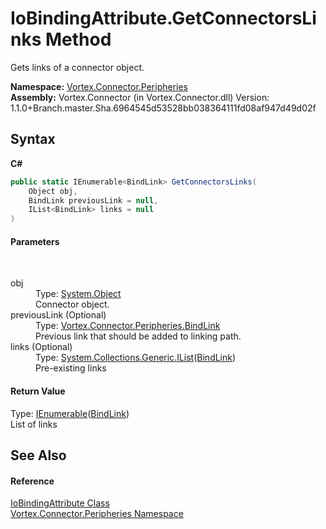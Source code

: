 # IoBindingAttribute.GetConnectorsLinks Method 
 

Gets links of a connector object.

**Namespace:**&nbsp;<a href="N_Vortex_Connector_Peripheries.md">Vortex.Connector.Peripheries</a><br />**Assembly:**&nbsp;Vortex.Connector (in Vortex.Connector.dll) Version: 1.1.0+Branch.master.Sha.6964545d53528bb038364111fd08af947d49d02f

## Syntax

**C#**<br />
``` C#
public static IEnumerable<BindLink> GetConnectorsLinks(
	Object obj,
	BindLink previousLink = null,
	IList<BindLink> links = null
)
```


#### Parameters
&nbsp;<dl><dt>obj</dt><dd>Type: <a href="http://msdn2.microsoft.com/en-us/library/e5kfa45b" target="_blank">System.Object</a><br />Connector object.</dd><dt>previousLink (Optional)</dt><dd>Type: <a href="T_Vortex_Connector_Peripheries_BindLink.md">Vortex.Connector.Peripheries.BindLink</a><br />Previous link that should be added to linking path.</dd><dt>links (Optional)</dt><dd>Type: <a href="http://msdn2.microsoft.com/en-us/library/5y536ey6" target="_blank">System.Collections.Generic.IList</a>(<a href="T_Vortex_Connector_Peripheries_BindLink.md">BindLink</a>)<br />Pre-existing links</dd></dl>

#### Return Value
Type: <a href="http://msdn2.microsoft.com/en-us/library/9eekhta0" target="_blank">IEnumerable</a>(<a href="T_Vortex_Connector_Peripheries_BindLink.md">BindLink</a>)<br />List of links

## See Also


#### Reference
<a href="T_Vortex_Connector_Peripheries_IoBindingAttribute.md">IoBindingAttribute Class</a><br /><a href="N_Vortex_Connector_Peripheries.md">Vortex.Connector.Peripheries Namespace</a><br />